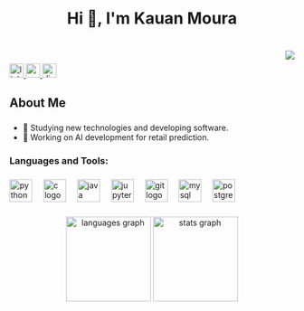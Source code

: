 <h1 align="center">Hi 👋, I'm Kauan Moura</h1>

###

<br clear="both">

<img align="right" src="https://visitor-badge.laobi.icu/badge?page_id=KauanFMoura.KauanFMoura&left_text=Views"  />

###

<div align="left">
  <a href="https://www.linkedin.com/in/kauanfmoura/" target="_blank">
    <img src="https://img.shields.io/static/v1?message=LinkedIn&logo=linkedin&label=&color=0077B5&logoColor=white&labelColor=&style=for-the-badge" height="25" alt="linkedin logo"  />
  </a>
  <a href="mailto:kauanmoura04082004@gmail.com" target="_blank">
    <img src="https://img.shields.io/static/v1?message=Gmail&logo=gmail&label=&color=D14836&logoColor=white&labelColor=&style=for-the-badge" height="25" alt="gmail logo"  />
  </a>
<img src="https://badgen.net/badge/Discord/kauan_moura/666666?icon=discord&labelColor=7289DA" height="25" alt="discord logo" />
</div>

###

<h2 align="left">About Me</h2>

###

- 📄 Studying new technologies and developing software.
- 💼 Working on AI development for retail prediction.

###

<h3 align="left">Languages and Tools:</h3>

###

<div align="left">
  <img src="https://cdn.jsdelivr.net/gh/devicons/devicon/icons/python/python-original.svg" height="40" alt="python logo"  />
  <img width="12" />
  <img src="https://cdn.jsdelivr.net/gh/devicons/devicon/icons/c/c-original.svg" height="40" alt="c logo"  />
  <img width="12" />
  <img src="https://cdn.jsdelivr.net/gh/devicons/devicon/icons/java/java-original.svg" height="40" alt="java logo"  />
  <img width="12" />
  <img src="https://cdn.jsdelivr.net/gh/devicons/devicon/icons/jupyter/jupyter-original.svg" height="40" alt="jupyter logo"  />
  <img width="12" />
  <img src="https://cdn.jsdelivr.net/gh/devicons/devicon/icons/git/git-original.svg" height="40" alt="git logo"  />
  <img width="12" />
  <img src="https://cdn.jsdelivr.net/gh/devicons/devicon/icons/mysql/mysql-original-wordmark.svg" height="40" alt="mysql logo"  />
  <img width="12" />
  <img src="https://cdn.jsdelivr.net/gh/devicons/devicon/icons/postgresql/postgresql-original.svg" height="40" alt="postgresql logo"  />
</div>

###

<div align="center">
      <img src="https://github-readme-stats.vercel.app/api/top-langs?username=KauanFMoura&locale=en&hide=jupyter%20notebook&hide_title=false&layout=compact&card_width=320&langs_count=6&theme=dracula&hide_border=false&order=2"     height="150" alt="languages graph"  />
  <img src="https://github-readme-stats.vercel.app/api?username=KauanFMoura&hide_title=false&hide_rank=false&show_icons=true&include_all_commits=true&count_private=true&disable_animations=false&theme=dracula&locale=en&hide_border=false&order=1" height="150" alt="stats graph"  />

</div>

###
